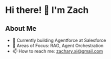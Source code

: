 # Hi there! 👋 I'm Zach

## About Me
- 🔭 Currently building Agentforce at Salesforce
- 🌱 Areas of Focus: RAG, Agent Orchestration
- 📫 How to reach me: zachary.xi@gmail.com



<!--
## GitHub Stats
![Your GitHub stats](https://github-readme-stats.vercel.app/api?username=zlxi02&show_icons=true)

**zlxi02/zlxi02** is a ✨ _special_ ✨ repository because its `README.md` (this file) appears on your GitHub profile.

Here are some ideas to get you started:

- 🔭 I’m currently working on ...
- 🌱 I’m currently learning ...
- 👯 I’m looking to collaborate on ...
- 🤔 I’m looking for help with ...
- 💬 Ask me about ...
- 📫 How to reach me: ...
- 😄 Pronouns: ...
- ⚡ Fun fact: ...
-->
